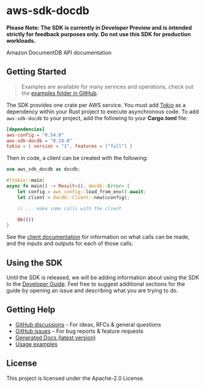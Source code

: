 # aws-sdk-docdb

**Please Note: The SDK is currently in Developer Preview and is intended strictly for
feedback purposes only. Do not use this SDK for production workloads.**

Amazon DocumentDB API documentation

## Getting Started

> Examples are available for many services and operations, check out the
> [examples folder in GitHub](https://github.com/awslabs/aws-sdk-rust/tree/main/examples).

The SDK provides one crate per AWS service. You must add [Tokio](https://crates.io/crates/tokio)
as a dependency within your Rust project to execute asynchronous code. To add `aws-sdk-docdb` to
your project, add the following to your **Cargo.toml** file:

```toml
[dependencies]
aws-config = "0.54.0"
aws-sdk-docdb = "0.24.0"
tokio = { version = "1", features = ["full"] }
```

Then in code, a client can be created with the following:

```rust
use aws_sdk_docdb as docdb;

#[tokio::main]
async fn main() -> Result<(), docdb::Error> {
    let config = aws_config::load_from_env().await;
    let client = docdb::Client::new(&config);

    // ... make some calls with the client

    Ok(())
}
```

See the [client documentation](https://docs.rs/aws-sdk-docdb/latest/aws_sdk_docdb/client/struct.Client.html)
for information on what calls can be made, and the inputs and outputs for each of those calls.

## Using the SDK

Until the SDK is released, we will be adding information about using the SDK to the
[Developer Guide](https://docs.aws.amazon.com/sdk-for-rust/latest/dg/welcome.html). Feel free to suggest
additional sections for the guide by opening an issue and describing what you are trying to do.

## Getting Help

* [GitHub discussions](https://github.com/awslabs/aws-sdk-rust/discussions) - For ideas, RFCs & general questions
* [GitHub issues](https://github.com/awslabs/aws-sdk-rust/issues/new/choose) – For bug reports & feature requests
* [Generated Docs (latest version)](https://awslabs.github.io/aws-sdk-rust/)
* [Usage examples](https://github.com/awslabs/aws-sdk-rust/tree/main/examples)

## License

This project is licensed under the Apache-2.0 License.

